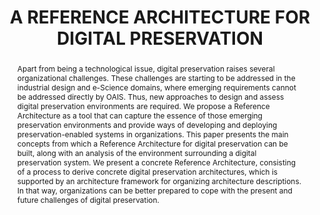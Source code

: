 ---
abstract: 'Apart from being a technological issue, digital

  preservation raises several organizational challenges.

  These challenges are starting to be addressed in the

  industrial design and e-Science domains, where

  emerging requirements cannot be addressed directly by

  OAIS. Thus, new approaches to design and assess

  digital preservation environments are required. We

  propose a Reference Architecture as a tool that can

  capture the essence of those emerging preservation

  environments and provide ways of developing and

  deploying preservation-enabled systems in

  organizations. This paper presents the main concepts

  from which a Reference Architecture for digital

  preservation can be built, along with an analysis of the

  environment surrounding a digital preservation system.

  We present a concrete Reference Architecture,

  consisting of a process to derive concrete digital

  preservation architectures, which is supported by an

  architecture framework for organizing architecture

  descriptions. In that way, organizations can be better

  prepared to cope with the present and future challenges

  of digital preservation.'
creators:
- Antunes, Gonçalo
- Barateiro, José
- Borbinha, José
date: null
document_url: https://services.phaidra.univie.ac.at/api/object/o:185217/download
grand_parent: iPRES
institutions: []
keywords: []
landing_page_url: https://phaidra.univie.ac.at/o:185217
language: eng
layout: publication
license: GPLv3
notes_url: null
parent: iPRES 2010
presentation_url: null
publication_type: paper
size: 422757
source_name: iPRES
title: A REFERENCE ARCHITECTURE FOR DIGITAL PRESERVATION
year: 2010
---
